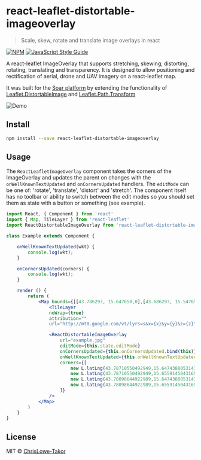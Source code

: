 # react-leaflet-distortable-imageoverlay

> Scale, skew, rotate and translate image overlays in react

[![NPM](https://img.shields.io/npm/v/react-leaflet-distortable-imageoverlay.svg)](https://www.npmjs.com/package/react-leaflet-distortable-imageoverlay) [![JavaScript Style Guide](https://img.shields.io/badge/code_style-standard-brightgreen.svg)](https://standardjs.com)


A react-leaflet ImageOverlay that supports stretching, skewing, distorting, rotating, translating and transparency. It is designed to allow positioning and rectification of aerial, drone and UAV imagery on a react-leaflet map.

It was built for the [Soar platform](https://github.com/SoarEarth) by extending the functionality of [Leaflet.DistortableImage](https://github.com/publiclab/Leaflet.DistortableImage) and [Leaflet.Path.Transform](https://github.com/w8r/Leaflet.Path.Transform)

![Demo](demo/demo.gif?raw=true "Demo")



## Install

```bash
npm install --save react-leaflet-distortable-imageoverlay
```

## Usage

The `ReactLeafletImageOverlay` component takes the corners of the ImageOverlay and updates the parent on changes with the `onWellKnownTextUpdated` and `onCornersUpdated` handlers.  The `editMode` can be one of:  'rotate', 'translate', 'distort' and 'stretch'.  The component itself has no toolbar or ability to switch between the edit modes so you should set them as state with a button or something (see example).

```jsx
import React, { Component } from 'react'
import { Map, TileLayer } from 'react-leaflet'
import ReactDistortableImageOverlay from 'react-leaflet-distortable-imageoverlay'

class Example extends Component {

	onWellKnownTextUpdated(wkt) {
		console.log(wkt);
	}

	onCornersUpdated(corners) {
		console.log(wkt);
	}

	render () {
		return (
			<Map bounds={[[43.786293, 15.647650,0],[43.686293, 15.547650,0]]}>
				<TileLayer
				noWrap={true}
				attribution=""
				url="http://mt0.google.com/vt/lyrs=s&x={x}&y={y}&z={z}"/>

				<ReactDistortableImageOverlay 
					url="example.jpg"
					editMode={this.state.editMode}
					onCornersUpdated={this.onCornersUpdated.bind(this)}
					onWellKnownTextUpdated={this.onWellKnownTextUpdated.bind(this)}
					corners={[
						new L.latLng(43.78710550492949,15.647438805314396),
						new L.latLng(43.78710550492949,15.655914504316957),
						new L.latLng(43.78098644922989,15.647438805314396),
						new L.latLng(43.78098644922989,15.655914504316957)
					]}
				/>
			</Map>
		)
	}
}
```

## License

MIT © [ChrisLowe-Takor](https://github.com/ChrisLowe-Takor)
